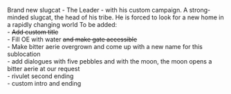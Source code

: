 Brand new slugcat - The Leader - with his custom campaign. A strong-minded slugcat, the head of his tribe.<LINE> He is forced to look for a new home in a rapidly changing world
To be added: <br/>
	- ~~Add custom title~~<br/>
	- Fill OE with water ~~and make gate accessible~~ <br/>
	- Make bitter aerie overgrown and come up with a new name for this sublocation <br/>
	- add dialogues with five pebbles and with the moon, the moon opens a bitter aerie at our request <br/>
	- rivulet second ending <br/>
	- custom intro and ending <br/>
